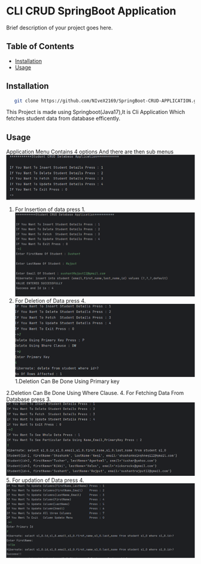 # CLI CRUD SpringBoot Application

Brief description of your project goes here.

## Table of Contents

- [Installation](#installation)
- [Usage](#usage)

## Installation

```bash
   git clone https://github.com/NIveX2169/SpringBoot-CRUD-APPLICATION.git
```
This Project is made using Springboot(Java17),It is Cli Application Which fetches student data from database efficently.

## Usage

Application Menu Contains 4 options And there are then sub menus
![Menu](/images/menu.png)
1. For Insertion of data press 1.
 ![insertion](/images/insert_data.png)
2. For Deletion of Data press 4.
![deletion](/images/delete_using_primarykey.png)
1.Deletion Can Be Done Using Primary key

2.Deletion Can Be Done Using Where Clause.
4. For Fetching Data From Database press 3.
![fetching](/images/fetch_all_data.png)
5. For updation of Data press 4.
![updation](/images/updating_column.png)





